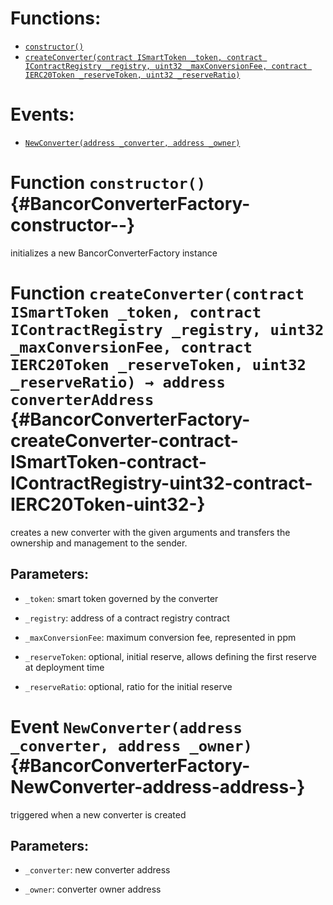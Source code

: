 

# Functions:
- [`constructor()`](#BancorConverterFactory-constructor--)
- [`createConverter(contract ISmartToken _token, contract IContractRegistry _registry, uint32 _maxConversionFee, contract IERC20Token _reserveToken, uint32 _reserveRatio)`](#BancorConverterFactory-createConverter-contract-ISmartToken-contract-IContractRegistry-uint32-contract-IERC20Token-uint32-)

# Events:
- [`NewConverter(address _converter, address _owner)`](#BancorConverterFactory-NewConverter-address-address-)


# Function `constructor()` {#BancorConverterFactory-constructor--}
initializes a new BancorConverterFactory instance


# Function `createConverter(contract ISmartToken _token, contract IContractRegistry _registry, uint32 _maxConversionFee, contract IERC20Token _reserveToken, uint32 _reserveRatio) → address converterAddress` {#BancorConverterFactory-createConverter-contract-ISmartToken-contract-IContractRegistry-uint32-contract-IERC20Token-uint32-}
creates a new converter with the given arguments and transfers
the ownership and management to the sender.


## Parameters:
- `_token`:              smart token governed by the converter

- `_registry`:           address of a contract registry contract

- `_maxConversionFee`:   maximum conversion fee, represented in ppm

- `_reserveToken`:       optional, initial reserve, allows defining the first reserve at deployment time

- `_reserveRatio`:       optional, ratio for the initial reserve





# Event `NewConverter(address _converter, address _owner)` {#BancorConverterFactory-NewConverter-address-address-}
triggered when a new converter is created


## Parameters:
- `_converter`:   new converter address

- `_owner`:       converter owner address

